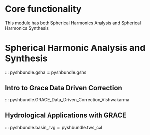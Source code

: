 # Core functionality

This module has both Spherical Harmonics Analysis and Spherical Harmonics Synthesis

# Spherical Harmonic Analysis and Synthesis
::: pyshbundle.gsha
::: pyshbundle.gshs

## Intro to Grace Data Driven Correction
::: pyshbundle.GRACE_Data_Driven_Correction_Vishwakarma

## Hydrological Applications with GRACE
::: pyshbundle.basin_avg
::: pyshbundle.tws_cal 